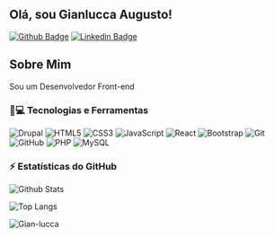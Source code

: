 ## Olá, sou Gianlucca Augusto!

[![Github Badge](https://img.shields.io/badge/-Github-000?style=flat-square&logo=Github&logoColor=white&link=https://github.com/Gian-lucca)](https://github.com/Gian-lucca)
[![Linkedin Badge](https://img.shields.io/badge/-LinkedIn-blue?style=flat-square&logo=Linkedin&logoColor=white&link=https://www.linkedin.com/in/gianlucca-augusto-745485237/)](https://www.linkedin.com/in/gianlucca-augusto-745485237/)

## Sobre Mim
Sou um Desenvolvedor Front-end

### 🚀💻 Tecnologias e Ferramentas

![Drupal](https://img.shields.io/badge/Drupal-20232A?style=for-the-badge&logo=drupal&logoColor=61DAFB)
![HTML5](https://img.shields.io/badge/HTML5-E34F26?style=for-the-badge&logo=html5&logoColor=white)
![CSS3](https://img.shields.io/badge/CSS3-1572B6?style=for-the-badge&logo=css3&logoColor=white)
![JavaScript](https://img.shields.io/badge/JavaScript-F7DF1E?style=for-the-badge&logo=javascript&logoColor=black)
![React](https://img.shields.io/badge/React-20232A?style=for-the-badge&logo=react&logoColor=61DAFB)
![Bootstrap](https://img.shields.io/badge/Bootstrap-563D7C?style=for-the-badge&logo=bootstrap&logoColor=white)
![Git](https://img.shields.io/badge/Git-white?style=for-the-badge&logo=git&logoColor=red)
![GitHub](https://img.shields.io/badge/GitHub-100000?style=for-the-badge&logo=github&logoColor=white)
![PHP](https://img.shields.io/badge/PHP-777BB4?style=for-the-badge&logo=php&logoColor=white)
![MySQL](https://img.shields.io/badge/MySQL-white?style=for-the-badge&logo=mysql&logoColor=black)


### ⚡ Estatísticas do GitHub

![Github Stats](https://github-readme-stats.vercel.app/api?username=Gian-lucca&show_icons=true&count_private=true&show_icons=true&include_all_commits=true&theme=dark)

![Top Langs](https://github-readme-stats.vercel.app/api/top-langs/?username=Gian-lucca&hide=TeX&layout=compact&theme=dark)

<p align="left"><img src="https://komarev.com/ghpvc/?username=Gian-lucca" alt="Gian-lucca" /></p>
<!--
**Gian-lucca/Gian-lucca** is a ✨ _special_ ✨ repository because its `README.md` (this file) appears on your GitHub profile.

Here are some ideas to get you started:

- 🔭 I’m currently working on ...
- 🌱 I’m currently learning ...
- 👯 I’m looking to collaborate on ...
- 🤔 I’m looking for help with ...
- 💬 Ask me about ...
- 📫 How to reach me: ...
- 😄 Pronouns: ...
- ⚡ Fun fact: ...
-->
